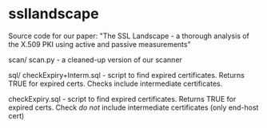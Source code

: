 ssllandscape
============

Source code for our paper: "The SSL Landscape - a thorough analysis of the X.509 PKI using active and passive measurements"

scan/
scan.py - a cleaned-up version of our scanner

sql/
checkExpiry+Interm.sql - script to find expired certificates. Returns TRUE for expired certs. Checks include intermediate certificates.

checkExpiry.sql - script to find expired certificates. Returns TRUE for expired certs. Check *do not* include intermediate certificates (only end-host cert)

